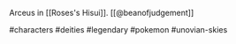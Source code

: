 Arceus in [[Roses's Hisui]]. [[@beanofjudgement]]

#characters #deities #legendary #pokemon #unovian-skies